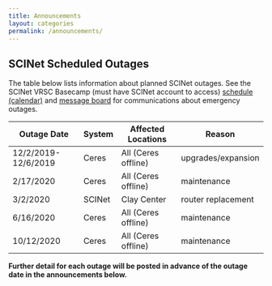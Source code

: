 ```yaml
---
title: Announcements
layout: categories
permalink: /announcements/
---
```


## SCINet Scheduled Outages

The table below lists information about planned SCINet outages. See the SCINet VRSC Basecamp (must have SCINet account to access) [schedule (calendar)](https://3.basecamp.com/3625179/buckets/5538276/schedules/764923017) and [message board](https://3.basecamp.com/3625179/buckets/5538276/message_boards/764923015) for communications about emergency outages.


| Outage Date | System | Affected Locations | Reason |
|---|---|---|---|
| 12/2/2019-12/6/2019 | Ceres | All (Ceres offline) | upgrades/expansion |
| 2/17/2020 | Ceres | All (Ceres offline) | maintenance |
| 3/2/2020 | SCINet | Clay Center | router replacement |
| 6/16/2020 | Ceres | All (Ceres offline) | maintenance |
| 10/12/2020 | Ceres | All (Ceres offline) | maintenance |    


**Further detail for each outage will be posted in advance of the outage date in the announcements below.**
